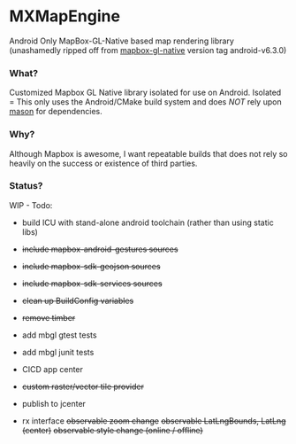 # MXMapEngine

Android Only MapBox-GL-Native based map rendering library
(unashamedly ripped off from [mapbox-gl-native](https://github.com/mapbox/mapbox-gl-native) version tag android-v6.3.0)


### What?

Customized Mapbox GL Native library isolated for use on Android. Isolated = This only uses the Android/CMake build system and does *NOT* rely upon [mason](https://github.com/mapbox/mason) for dependencies.


### Why?

Although Mapbox is awesome, I want repeatable builds that does not rely so heavily on the success or existence of third parties.


### Status?

WIP - Todo:

* build ICU with stand-alone android toolchain (rather than using static libs)
* ~~include mapbox-android-gestures sources~~
* ~~include mapbox-sdk-geojson sources~~
* ~~include mapbox-sdk-services sources~~
* ~~clean up BuildConfig variables~~
* ~~remove timber~~
* add mbgl gtest tests
* add mbgl junit tests
* CICD app center
* ~~custom raster/vector tile provider~~
* publish to jcenter

* rx interface
    ~~observable zoom change~~
    ~~observable LatLngBounds, LatLng (center)~~
    ~~observable style change (online / offline)~~
